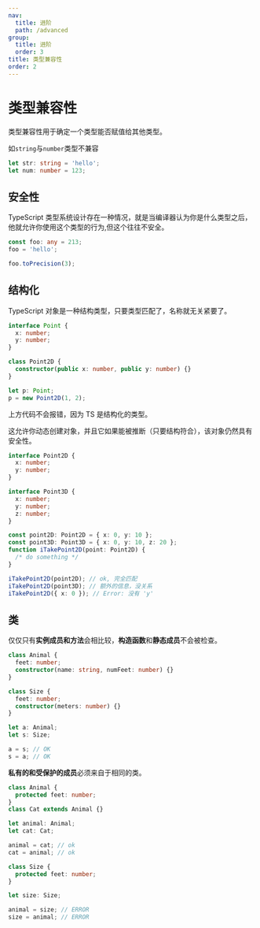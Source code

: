 ```yaml
---
nav:
  title: 进阶
  path: /advanced
group:
  title: 进阶
  order: 3
title: 类型兼容性
order: 2
---
```


# 类型兼容性

类型兼容性用于确定一个类型能否赋值给其他类型。

如`string`与`number`类型不兼容

```ts
let str: string = 'hello';
let num: number = 123;
```

## 安全性

TypeScript 类型系统设计存在一种情况，就是当编译器认为你是什么类型之后，他就允许你使用这个类型的行为,但这个往往不安全。

```ts
const foo: any = 213;
foo = 'hello';

foo.toPrecision(3);
```

## 结构化

TypeScript 对象是一种结构类型，只要类型匹配了，名称就无关紧要了。

```ts
interface Point {
  x: number;
  y: number;
}

class Point2D {
  constructor(public x: number, public y: number) {}
}

let p: Point;
p = new Point2D(1, 2);
```

上方代码不会报错，因为 TS 是结构化的类型。

这允许你动态创建对象，并且它如果能被推断（只要结构符合），该对象仍然具有安全性。

```ts
interface Point2D {
  x: number;
  y: number;
}

interface Point3D {
  x: number;
  y: number;
  z: number;
}

const point2D: Point2D = { x: 0, y: 10 };
const point3D: Point3D = { x: 0, y: 10, z: 20 };
function iTakePoint2D(point: Point2D) {
  /* do something */
}

iTakePoint2D(point2D); // ok, 完全匹配
iTakePoint2D(point3D); // 额外的信息，没关系
iTakePoint2D({ x: 0 }); // Error: 没有 'y'
```

## 类

仅仅只有**实例成员和方法**会相比较，**构造函数**和**静态成员**不会被检查。

```ts
class Animal {
  feet: number;
  constructor(name: string, numFeet: number) {}
}

class Size {
  feet: number;
  constructor(meters: number) {}
}

let a: Animal;
let s: Size;

a = s; // OK
s = a; // OK
```

**私有的和受保护的成员**必须来自于相同的类。

```ts
class Animal {
  protected feet: number;
}
class Cat extends Animal {}

let animal: Animal;
let cat: Cat;

animal = cat; // ok
cat = animal; // ok

class Size {
  protected feet: number;
}

let size: Size;

animal = size; // ERROR
size = animal; // ERROR
```

